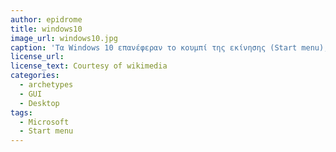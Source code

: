 ```yaml
---
author: epidrome
title: windows10
image_url: windows10.jpg
caption: 'Τα Windows 10 επανέφεραν το κουμπί της εκίνησης (Start menu), το οποίο αν και λειγουργικά δεν χρειάζεται και είχε αφαιρεθεί από την προηγούμενη έκδοση (Window 8), αλλά η οικειότητα που είχε ήδη δημιουργηθεί στους χρήστες το έχει μετατρέψει σε μια χρήσιμη συνήθεια.'
license_url:
license_text: Courtesy of wikimedia
categories:
  - archetypes
  - GUI
  - Desktop
tags:
  - Microsoft
  - Start menu
---
```


